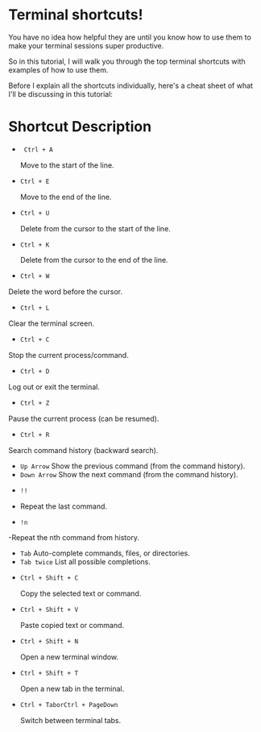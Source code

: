 # Terminal shortcuts!

You have no idea how helpful they are until you know how to use them to make your terminal sessions super productive.

So in this tutorial, I will walk you through the top terminal shortcuts with examples of how to use them.

Before I explain all the shortcuts individually, here's a cheat sheet of what I'll be discussing in this tutorial:

# Shortcut	Description
- ```bash
   Ctrl + A
  ```
  Move to the start of the line.
- ```bash
  Ctrl + E
  ```
  Move to the end of the line.
- ```bash
  Ctrl + U
  ```
  Delete from the cursor to the start of the line.
- ```bash
  Ctrl + K
  ```
  Delete from the cursor to the end of the line.
- ```bash
  Ctrl + W
  ```
Delete the word before the cursor.
- ```bash
  Ctrl + L
  ```
Clear the terminal screen.
- ```bash
  Ctrl + C
  ```
Stop the current process/command.
- ```bash
  Ctrl + D
  ```
Log out or exit the terminal.
- ```bash
  Ctrl + Z
  	```
Pause the current process (can be resumed).
- ```bash
  Ctrl + R
  ```
 Search command history (backward search).
- ```Up Arrow```	Show the previous command (from the command history).
- ```Down Arrow```	Show the next command (from the command history).
- ```bash
  !!
   ```
- Repeat the last command.
- ```bash
  !n
  ```
-Repeat the nth command from history.
- ```Tab```	Auto-complete commands, files, or directories.
- ```Tab twice```	List all possible completions.
- ```bash
  Ctrl + Shift + C
   ```
  Copy the selected text or command.
- ```bash
  Ctrl + Shift + V
  ```
  Paste copied text or command.
- ```bash
  Ctrl + Shift + N
  ```
  Open a new terminal window.
- ```bash
  Ctrl + Shift + T
  ```
   Open a new tab in the terminal.
- ```bash
  Ctrl + TaborCtrl + PageDown
  ```
  Switch between terminal tabs.
